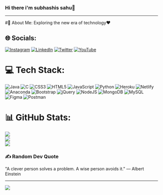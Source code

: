 ### Hi there i'm subhashis sahu👋
---
#💫 About Me:
Exploring the new era of technology❤️
## 🌐 Socials:
[![Instagram](https://img.shields.io/badge/Instagram-%23E4405F.svg?logo=Instagram&logoColor=white)](https://www.instagram.com/subhashissahu213/ ) [![LinkedIn](https://img.shields.io/badge/LinkedIn-%230077B5.svg?logo=linkedin&logoColor=white)](https://www.linkedin.com/in/subhashis-sahu-1a9525189/) [![Twitter](https://img.shields.io/badge/Twitter-%231DA1F2.svg?logo=Twitter&logoColor=white)](https://twitter.com/SubhashisSahu12) [![YouTube](https://img.shields.io/badge/YouTube-%23FF0000.svg?logo=YouTube&logoColor=white)](https://www.youtube.com/channel/UC03vbQw4lpJ3Dzp16GMiYVw) 
# 💻 Tech Stack:
 ![Java](https://img.shields.io/badge/java-%23ED8B00.svg?style=for-the-badge&logo=java&logoColor=white) ![C](https://img.shields.io/badge/c-%2300599C.svg?style=for-the-badge&logo=c&logoColor=white) ![CSS3](https://img.shields.io/badge/css3-%231572B6.svg?style=for-the-badge&logo=css3&logoColor=white) ![HTML5](https://img.shields.io/badge/html5-%23E34F26.svg?style=for-the-badge&logo=html5&logoColor=white) ![JavaScript](https://img.shields.io/badge/javascript-%23323330.svg?style=for-the-badge&logo=javascript&logoColor=%23F7DF1E)  ![Python](https://img.shields.io/badge/python-3670A0?style=for-the-badge&logo=python&logoColor=ffdd54)  ![Heroku](https://img.shields.io/badge/heroku-%23430098.svg?style=for-the-badge&logo=heroku&logoColor=white) ![Netlify](https://img.shields.io/badge/netlify-%23000000.svg?style=for-the-badge&logo=netlify&logoColor=#00C7B7) ![Anaconda](https://img.shields.io/badge/Anaconda-%2344A833.svg?style=for-the-badge&logo=anaconda&logoColor=white) ![Bootstrap](https://img.shields.io/badge/bootstrap-%23563D7C.svg?style=for-the-badge&logo=bootstrap&logoColor=white) ![jQuery](https://img.shields.io/badge/jquery-%230769AD.svg?style=for-the-badge&logo=jquery&logoColor=white) ![NodeJS](https://img.shields.io/badge/node.js-6DA55F?style=for-the-badge&logo=node.js&logoColor=white)  ![MongoDB](https://img.shields.io/badge/MongoDB-%234ea94b.svg?style=for-the-badge&logo=mongodb&logoColor=white) ![MySQL](https://img.shields.io/badge/mysql-%2300f.svg?style=for-the-badge&logo=mysql&logoColor=white)   	![Figma](https://img.shields.io/badge/figma-%23F24E1E.svg?style=for-the-badge&logo=figma&logoColor=white)  ![Postman](https://img.shields.io/badge/Postman-FF6C37?style=for-the-badge&logo=postman&logoColor=white) 
# 📊 GitHub Stats:
![](https://github-readme-stats.vercel.app/api?username=subhashis213&theme=blue-green&hide_border=false&include_all_commits=false&count_private=false)<br/>
![](https://github-readme-streak-stats.herokuapp.com/?user=subhashis213&theme=blue-green&hide_border=false)<br/>
![](https://github-readme-stats.vercel.app/api/top-langs/?username=subhashis213&theme=blue-green&hide_border=false&include_all_commits=false&count_private=false&layout=compact)

### ✍️ Random Dev Quote
"A clever person solves a problem. A wise person avoids it."
— Albert Einstein
  

---
[![](https://visitcount.itsvg.in/api?id=ayushman45&icon=0&color=0)](https://visitcount.itsvg.in)


<!--
**subhashis213/subhashis213** is a ✨ _special_ ✨ repository because its `README.md` (this file) appears on your GitHub profile.

Here are some ideas to get you started:

- 🔭 I’m currently working on ...
- 🌱 I’m currently learning ...
- 👯 I’m looking to collaborate on ...
- 🤔 I’m looking for help with ...
- 💬 Ask me about ...
- 📫 How to reach me: ...
- 😄 Pronouns: ...
- ⚡ Fun fact: ...
-->
